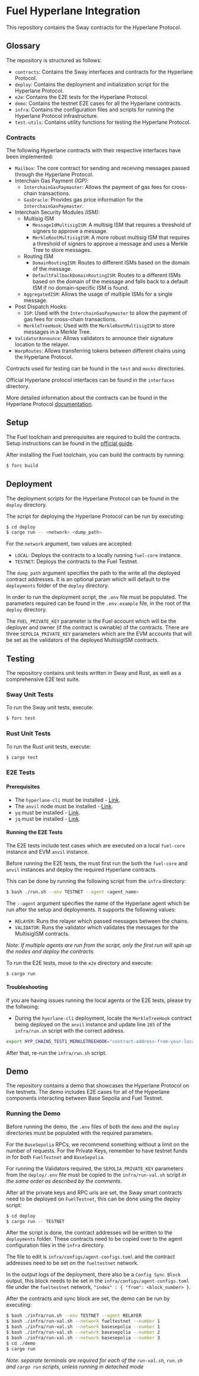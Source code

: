 # Fuel Hyperlane Integration

This repository contains the Sway contracts for the Hyperlane Protocol.

## Glossary

The repository is structured as follows:

- `contracts`: Contains the Sway interfaces and contracts for the Hyperlane Protocol.
- `deploy`: Contains the deployment and initialization script for the Hyperlane Protocol.
- `e2e`: Contains the E2E tests for the Hyperlane Protocol.
- `demo`: Contains the testnet E2E cases for all the Hyperlane contracts.
- `infra`: Contains the configuration files and scripts for running the Hyperlane Protocol infrastructure.
- `test-utils`: Contains utility functions for testing the Hyperlane Protocol.

### Contracts

The following Hyperlane contracts with their respective interfaces have been implemented:

- `Mailbox`: The core contract for sending and receiving messages passed through the Hyperlane Protocol.
- Interchain Gas Payment _(IGP)_:
  - `InterchainGasPaymaster`: Allows the payment of gas fees for cross-chain transactions.
  - `GasOracle`: Provides gas price information for the `InterchainGasPaymaster`.
- Interchain Security Modules _(ISM)_:
  - Multisig ISM
    - `MessageIdMultisigISM`: A multisig ISM that requires a threshold of signers to approve a message.
    - `MerkleRootMultisigISM`: A more robust multisig ISM that requires a threshold of signers to approve a message and uses a Merkle Tree to store messages.
  - Routing ISM
    - `DomainRoutingISM`: Routes to different ISMs based on the domain of the message.
    - `DefaultFallbackDomainRoutingISM`: Routes to a different ISMs based on the domain of the message and falls back to a default ISM if no domain-specific ISM is found.
  - `AggregatedISM`: Allows the usage of multiple ISMs for a single message.
- Post Dispatch Hooks:
  - `IGP`: Used with the `InterchainGasPaymaster` to allow the payment of gas fees for cross-chain transactions.
  - `MerkleTreeHook`: Used with the `MerkleRootMultisigISM` to store messages in a Merkle Tree.
- `ValidatorAnnounce`: Allows validators to announce their signature location to the relayer.
- `WarpRoutes`: Allows transferring tokens between different chains using the Hyperlane Protocol.

Contracts used for testing can be found in the `test` and `mocks` directories.

Official Hyperlane protocol interfaces can be found in the `interfaces` directory.

More detailed information about the contracts can be found in the Hyperlane Protocol [documentation](https://docs.hyperlane.xyz/docs/protocol/protocol-overview).

## Setup

The Fuel toolchain and prerequisites are required to build the contracts.
Setup instructions can be found in the [official guide](https://docs.fuel.network/guides/installation/).

After installing the Fuel toolchain, you can build the contracts by running:

```bash
$ forc build
```

## Deployment

The deployment scripts for the Hyperlane Protocol can be found in the `deploy` directory.

The script for deploying the Hyperlane Protocol can be run by executing:

```bash
$ cd deploy
$ cargo run -- <network> <dump_path>
```

For the `network` argument, two values are accepted:

- `LOCAL`: Deploys the contracts to a locally running `fuel-core` instance.
- `TESTNET`: Deploys the contracts to the Fuel Testnet.

The `dump_path` argument specifies the path to the write all the deployed contract addresses.
It is an optional param which will default to the `deployments` folder of the `deploy` directory.

In order to run the deployment script, the `.env` file must be populated.
The parameters required can be found in the `.env.example` file, in the root of the `deploy` directory.

The `FUEL_PRIVATE_KEY` parameter is the Fuel account which will be the deployer and owner (if the contract is ownable) of the contracts.
There are three `SEPOLIA_PRIVATE_KEY` parameters which are the EVM accounts that will be set as the validators of the deployed MultisigISM contracts.

## Testing

The repository contains unit tests written in Sway and Rust, as well as a comprehensive E2E test suite.

### Sway Unit Tests

To run the Sway unit tests, execute:

```bash
$ forc test
```

### Rust Unit Tests

To run the Rust unit tests, execute:

```bash
$ cargo test
```

### E2E Tests

#### Prerequisites

- The `hyperlane-cli` must be installed - [Link](https://www.npmjs.com/package/@hyperlane-xyz/cli).
- The `anvil` node must be installed - [Link](https://book.getfoundry.sh/getting-started/installation).
- `yq` must be installed - [Link](https://formulae.brew.sh/formula/yq#default).
- `jq` must be installed - [Link](https://formulae.brew.sh/formula/jq#default).

#### Running the E2E Tests

The E2E tests include test cases which are executed on a local `fuel-core` instance and EVM `anvil` instance.

Before running the E2E tests, the must first run the both the `fuel-core` and `anvil` instances and deploy the required Hyperlane contracts.

This can be done by running the following script from the `infra` directory:

```bash
$ bash ./run.sh --env TESTNET --agent <agent_name>
```

The `--agent` argument specifies the name of the Hyperlane agent which be run after the setup and deployments.
It supports the following values:

- `RELAYER`: Runs the relayer which passed messages between the chains.
- `VALIDATOR`: Runs the validator which validates the messages for the MultisigISM contracts.

_Note: If multiple agents are run from the script, only the first run will spin up the nodes and deploy the contracts._

To run the E2E tests, move to the `e2e` directory and execute:

```bash
$ cargo run
```

#### Troubleshooting

If you are having issues running the local agents or the E2E tests, please try the follwoing:

- During the `hyerlane-cli` deployment, locate the `MerkleTreeHook` contract being deployed on the `anvil` instance and update line `285` of the `infra/run.sh` script with the correct address.

```bash
export HYP_CHAINS_TEST1_MERKLETREEHOOK="contract-address-from-your-local-depolyment"
```

After that, re-run the `infra/run.sh` script.

## Demo

The repository contains a demo that showcases the Hyperlane Protocol on live testnets. The demo includes E2E cases for all of the Hyperlane components interacting between Base Sepolia and Fuel Testnet.

### Running the Demo

Before running the demo, the `.env` files of both the `demo` and the `deploy` directories must be populated with the required parameters.

For the `BaseSepolia` RPCs, we recommend something without a limit on the number of requests.
For the Private Keys, remember to have testnet funds in for both `FuelTestnet` and `BaseSepolia`.

For running the Validators required, the `SEPOLIA_PRIVATE_KEY` parameters from the `deploy/.env` file must be copied to the `infra/run-val.sh` script _in the same order as described by the comments_.

After all the private keys and RPC urls are set, the Sway smart contracts need to be deployed on `FuelTestnet`, this can be done using the deploy script:

```bash
$ cd deploy
$ cargo run -- TESTNET
```

After the script is done, the contract addresses will be written to the `deployments` folder. These contracts need to be copied over to the agent configuration files in the `infra` directory.

The file to edit is `infra/configs/agent-configs.toml` and the contract addresses need to be set on the `fueltestnet` network.

In the output logs of the deployment, there also be a `Config Sync Block` output, this block needs to be set in the `infra/configs/agent-configs.toml` file under the `fueltestnet` network, `"index" : { "from": <block_number> }`.

After the contracts and sync block are set, the demo can be run by executing:

```bash
$ bash ./infra/run.sh --env TESTNET --agent RELAYER
$ bash ./infra/run-val.sh --network fueltestnet --number 1
$ bash ./infra/run-val.sh --network basesepolia --number 1
$ bash ./infra/run-val.sh --network basesepolia --number 2
$ bash ./infra/run-val.sh --network basesepolia --number 3
$ cd ./demo
$ cargo run
```

_Note: separate terminals are required for each of the `run-val.sh`, `run.sh` and `cargo run` scripts, unless running in detached mode_
